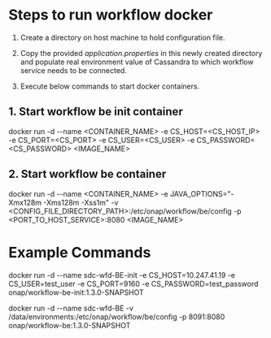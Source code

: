# Steps to run workflow docker

1. Create a directory on host machine to hold configuration file.

2. Copy the provided _application.properties_ in this newly created directory and populate real environment value of 
Cassandra to which workflow service needs to be connected.

3. Execute below commands to start docker containers.

## 1. Start workflow be init container

docker run -d --name <CONTAINER_NAME> -e CS_HOST=<CS_HOST_IP> -e CS_PORT=<CS_PORT> -e CS_USER=<CS_USER> 
-e CS_PASSWORD=<CS_PASSWORD> <IMAGE_NAME>

## 2. Start workflow be container

docker run -d --name <CONTAINER_NAME> -e JAVA_OPTIONS="-Xmx128m -Xms128m -Xss1m" 
-v <CONFIG_FILE_DIRECTORY_PATH>:/etc/onap/workflow/be/config -p <PORT_TO_HOST_SERVICE>:8080 <IMAGE_NAME>

# Example Commands

docker run -d --name sdc-wfd-BE-init -e CS_HOST=10.247.41.19 -e CS_USER=test_user -e CS_PORT=9160 
-e CS_PASSWORD=test_password onap/workflow-be-init:1.3.0-SNAPSHOT

docker run -d --name sdc-wfd-BE -v /data/environments:/etc/onap/workflow/be/config 
-p 8091:8080 onap/workflow-be:1.3.0-SNAPSHOT